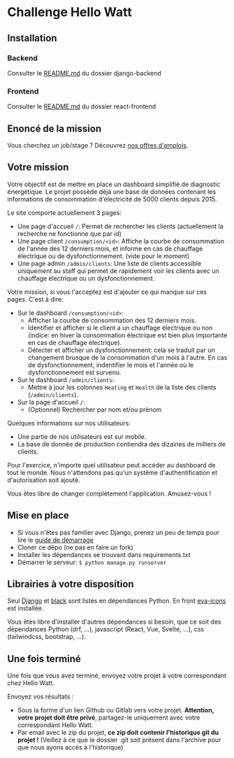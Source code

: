 # Challenge Hello Watt

## Installation

### Backend

Consulter le [README.md](django-backend/README.md) du dossier django-backend 

### Frontend

Consulter le [README.md](react-frntend/README.md) du dossier react-frontend 


Enoncé de la mission
------------

Vous cherchez un job/stage ? Découvrez [nos offres d'emplois](https://hello-watt.welcomekit.co/).

## Votre mission

Votre objectif est de mettre en place un dashboard simplifié de diagnostic énergétique.
Le projet possède déjà une base de données contenant les informations de consommation d'électricité de 5000 clients depuis 2015.

Le site comporte actuellement 3 pages:
- Une page d'accueil `/`: Permet de rechercher les clients (actuellement la recherche ne fonctionne que par id)
- Une page client `/consumption/<id>`: Affiche la courbe de consommation de l'année des 12 derniers mois, et informe en cas de chauffage électrique ou de dysfonctionnement. (vide pour le moment)
- Une page admin `/admin/clients`: Une liste de clients accessible uniquement au staff qui permet de rapidement voir les clients avec un chauffage électrique ou un dysfonctionnement. 

Votre mission, si vous l'acceptez est d'ajouter ce qui manque sur ces pages. C'est à dire:

- Sur le dashboard `/consumption/<id>`:
    - Afficher la courbe de consommation des 12 derniers mois.
    - Identifier et afficher si le client a un chauffage électrique ou non (indice: en hiver la consommation électrique est bien plus importante en cas de chauffage électrique).
    - Détecter et afficher un dysfonctionnement: cela se traduit par un changement brusque de la consommation d'un mois à l'autre. En cas de dysfonctionnement, indentifier le mois et l'année où le dysfonctionnement est survenu.
- Sur le dashboard `/admin/clients`:
    - Mettre à jour les colonnes `Heating` et `Health` de la liste des clients (`/admin/clients`).
- Sur la page d'accueil `/`:
    - (Optionnel) Rechercher par nom et/ou prénom

Quelques informations sur nos utilisateurs:
- Une partie de nos utilisateurs est sur mobile.
- La base de donnée de production contiendra des dizaines de milliers de clients.

Pour l'exercice, n'importe quel utilisateur peut accéder au dashboard de tout le monde. Nous n'attendons pas qu'un système d'authentification et d'autorisation soit ajouté.

Vous êtes libre de changer complètement l'application. Amusez-vous !

## Mise en place

- Si vous n'êtes pas familier avec Django, prenez un peu de temps pour lire le [guide de démarrage](https://www.djangoproject.com/)
- Cloner ce dépo (ne pas en faire un fork)
- Installer les dépendances se trouvant dans requirements.txt
- Démarrer le serveur: `$ python manage.py runserver`

## Librairies à votre disposition

Seul [Django](https://www.djangoproject.com/) et [black](https://github.com/psf/black) sont listés en dépendances Python.
En front [eva-icons](https://github.com/akveo/eva-icons#how-to-use) est installée.

Vous êtes libre d'installer d'autres dépendances si besoin,
que ce soit des dépendances Python (drf, ...),
javascript (React, Vue, Svelte, ...),
css (tailwindcss, bootstrap, ...).

## Une fois terminé

Une fois que vous avez terminé, envoyez votre projet à votre correspondant chez Hello Watt.

Envoyez vos résultats :
- Sous la forme d'un lien Github ou Gitlab vers votre projet. **Attention, votre projet doit être privé**, partagez-le uniquement avec votre correspondant Hello Watt.
- Par email avec le zip du projet, **ce zip doit contenir l'historique git du projet !** (Veillez à ce que le dossier .git soit présent dans l'archive pour que nous ayons accès à l'historique)
